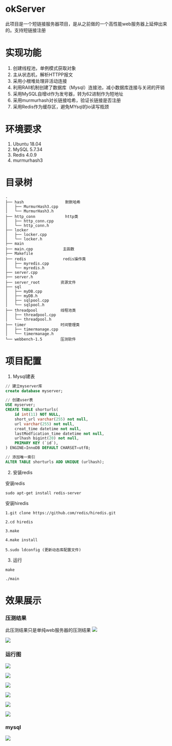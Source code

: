 # okServer
  此项目是一个短链接服务器项目，是从之前做的一个高性能web服务器上延伸出来的。支持短链接注册

# 实现功能
  1. 创建线程池，单例模式获取对象
  2. 主从状态机，解析HTTPP报文
  3. 采用小根堆处理非活动连接
  4. 利用RAII机制创建了数据库（Mysql）连接池，减小数据库连接与关闭的开销
  5. 采用MySQL自增id作为发号器，转为62进制作为短地址
  6. 采用murmurhash对长链接哈希，验证长链接是否注册
  7. 采用Redis作为缓存区，避免MYsql的io读写瓶颈
# 环境要求
  1. Ubuntu 18.04
  2. MySQL 5.7.34
  3. Redis 4.0.9
  4. murmurhash3
# 目录树
```
.
├── hash                  默默哈希
│   ├── MurmurHash3.cpp
│   └── MurmurHash3.h
├── http_conn             http类
│   ├── http_conn.cpp
│   └── http_conn.h
├── locker
│   ├── locker.cpp
│   └── locker.h
├── main                
├── main.cpp             主函数
├── Makefile
├── redis                redis操作类
│   ├── myredis.cpp
│   └── myredis.h
├── server.cpp
├── server.h
├── server_root         资源文件
├── sql
│   ├── myDB.cpp
│   ├── myDB.h
│   ├── sqlpool.cpp
│   └── sqlpool.h
├── threadpool          线程池类
│   ├── threadpool.cpp
│   └── threadpool.h
├── timer               时间管理类
│   ├── timermanage.cpp
│   └── timermanage.h
└── webbench-1.5        压测软件

```
# 项目配置
1. Mysql建表
```SQL
// 建立myserver库
create database myserver;

// 创建user表
USE myserver;
CREATE TABLE shorturls(
    id int(11) NOT NULL,
    short_url varchar(255) not null,
    url varchar(255) not null,
    creat_time datetime not null,
    lastModfication_time datetime not null,
    urlhash bigint(20) not null,
    PRIMARY KEY (`id`),
) ENGINE=InnoDB DEFAULT CHARSET=utf8;

// 添加唯一索引
ALTER TABLE shorturls ADD UNIQUE (urlhash);
  ```
2. 安装redis

安装redis

```sudo apt-get install redis-server```

安装hiredis
```
1.git clone https://github.com/redis/hiredis.git

2.cd hiredis

3.make

4.make install

5.sudo ldconfig (更新动态库配置文件)
```
3. 运行

```
make

./main
```
# 效果展示

### 压测结果
此压测结果只是单纯web服务器的压测结果
![](img/6000.png)

![](img/9000.png)

### 运行图
![](img/1.PNG)

![](img/2.PNG)

![](img/3.PNG)

![](img/4.PNG)

![](img/5.PNG)

![](img/6.PNG)

### mysql

![](img/7.PNG)